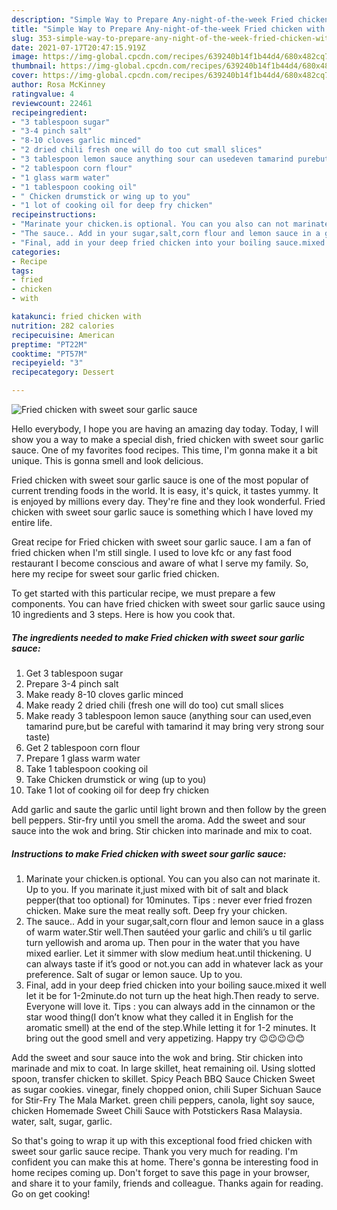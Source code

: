 ```yaml
---
description: "Simple Way to Prepare Any-night-of-the-week Fried chicken with sweet sour garlic sauce"
title: "Simple Way to Prepare Any-night-of-the-week Fried chicken with sweet sour garlic sauce"
slug: 353-simple-way-to-prepare-any-night-of-the-week-fried-chicken-with-sweet-sour-garlic-sauce
date: 2021-07-17T20:47:15.919Z
image: https://img-global.cpcdn.com/recipes/639240b14f1b44d4/680x482cq70/fried-chicken-with-sweet-sour-garlic-sauce-recipe-main-photo.jpg
thumbnail: https://img-global.cpcdn.com/recipes/639240b14f1b44d4/680x482cq70/fried-chicken-with-sweet-sour-garlic-sauce-recipe-main-photo.jpg
cover: https://img-global.cpcdn.com/recipes/639240b14f1b44d4/680x482cq70/fried-chicken-with-sweet-sour-garlic-sauce-recipe-main-photo.jpg
author: Rosa McKinney
ratingvalue: 4
reviewcount: 22461
recipeingredient:
- "3 tablespoon sugar"
- "3-4 pinch salt"
- "8-10 cloves garlic minced"
- "2 dried chili fresh one will do too cut small slices"
- "3 tablespoon lemon sauce anything sour can usedeven tamarind purebut be careful with tamarind it may bring very strong sour taste"
- "2 tablespoon corn flour"
- "1 glass warm water"
- "1 tablespoon cooking oil"
- " Chicken drumstick or wing up to you"
- "1 lot of cooking oil for deep fry chicken"
recipeinstructions:
- "Marinate your chicken.is optional. You can you also can not marinate it. Up to you. If you marinate it,just mixed with bit of salt and black pepper(that too optional) for 10minutes. Tips : never ever fried frozen chicken. Make sure the meat really soft. Deep fry your chicken."
- "The sauce.. Add in your sugar,salt,corn flour and lemon sauce in a glass of warm water.Stir well.Then sautéed your garlic and chili’s u til garlic turn yellowish and aroma up. Then pour in the water that you have mixed earlier. Let it simmer with slow medium heat.until thickening. U can always taste if it’s good or not.you can add in whatever lack as your preference. Salt of sugar or lemon sauce. Up to you."
- "Final, add in your deep fried chicken into your boiling sauce.mixed it well let it be for 1-2minute.do not turn up the heat high.Then ready to serve. Everyone will love it. Tips : you can always add in the cinnamon or the star wood thing(I don’t know what they called it in English for the aromatic smell) at the end of the step.While letting it for 1-2 minutes. It bring out the good smell and very appetizing. Happy try 😉😉😉😉😊"
categories:
- Recipe
tags:
- fried
- chicken
- with

katakunci: fried chicken with 
nutrition: 282 calories
recipecuisine: American
preptime: "PT22M"
cooktime: "PT57M"
recipeyield: "3"
recipecategory: Dessert

---
```



![Fried chicken with sweet sour garlic sauce](https://img-global.cpcdn.com/recipes/639240b14f1b44d4/680x482cq70/fried-chicken-with-sweet-sour-garlic-sauce-recipe-main-photo.jpg)

Hello everybody, I hope you are having an amazing day today. Today, I will show you a way to make a special dish, fried chicken with sweet sour garlic sauce. One of my favorites food recipes. This time, I'm gonna make it a bit unique. This is gonna smell and look delicious.

Fried chicken with sweet sour garlic sauce is one of the most popular of current trending foods in the world. It is easy, it's quick, it tastes yummy. It is enjoyed by millions every day. They're fine and they look wonderful. Fried chicken with sweet sour garlic sauce is something which I have loved my entire life.

Great recipe for Fried chicken with sweet sour garlic sauce. I am a fan of fried chicken when I&#39;m still single. I used to love kfc or any fast food restaurant I become conscious and aware of what I serve my family. So, here my recipe for sweet sour garlic fried chicken.


To get started with this particular recipe, we must prepare a few components. You can have fried chicken with sweet sour garlic sauce using 10 ingredients and 3 steps. Here is how you cook that.

<!--inarticleads1-->

##### The ingredients needed to make Fried chicken with sweet sour garlic sauce:

1. Get 3 tablespoon sugar
1. Prepare 3-4 pinch salt
1. Make ready 8-10 cloves garlic minced
1. Make ready 2 dried chili (fresh one will do too) cut small slices
1. Make ready 3 tablespoon lemon sauce (anything sour can used,even tamarind pure,but be careful with tamarind it may bring very strong sour taste)
1. Get 2 tablespoon corn flour
1. Prepare 1 glass warm water
1. Take 1 tablespoon cooking oil
1. Take  Chicken drumstick or wing (up to you)
1. Take 1 lot of cooking oil for deep fry chicken


Add garlic and saute the garlic until light brown and then follow by the green bell peppers. Stir-fry until you smell the aroma. Add the sweet and sour sauce into the wok and bring. Stir chicken into marinade and mix to coat. 

<!--inarticleads2-->

##### Instructions to make Fried chicken with sweet sour garlic sauce:

1. Marinate your chicken.is optional. You can you also can not marinate it. Up to you. If you marinate it,just mixed with bit of salt and black pepper(that too optional) for 10minutes. Tips : never ever fried frozen chicken. Make sure the meat really soft. Deep fry your chicken.
1. The sauce.. Add in your sugar,salt,corn flour and lemon sauce in a glass of warm water.Stir well.Then sautéed your garlic and chili’s u til garlic turn yellowish and aroma up. Then pour in the water that you have mixed earlier. Let it simmer with slow medium heat.until thickening. U can always taste if it’s good or not.you can add in whatever lack as your preference. Salt of sugar or lemon sauce. Up to you.
1. Final, add in your deep fried chicken into your boiling sauce.mixed it well let it be for 1-2minute.do not turn up the heat high.Then ready to serve. Everyone will love it. Tips : you can always add in the cinnamon or the star wood thing(I don’t know what they called it in English for the aromatic smell) at the end of the step.While letting it for 1-2 minutes. It bring out the good smell and very appetizing. Happy try 😉😉😉😉😊


Add the sweet and sour sauce into the wok and bring. Stir chicken into marinade and mix to coat. In large skillet, heat remaining oil. Using slotted spoon, transfer chicken to skillet. Spicy Peach BBQ Sauce Chicken Sweet as sugar cookies. vinegar, finely chopped onion, chili Super Sichuan Sauce for Stir-Fry The Mala Market. green chili peppers, canola, light soy sauce, chicken Homemade Sweet Chili Sauce with Potstickers Rasa Malaysia. water, salt, sugar, garlic. 

So that's going to wrap it up with this exceptional food fried chicken with sweet sour garlic sauce recipe. Thank you very much for reading. I'm confident you can make this at home. There's gonna be interesting food in home recipes coming up. Don't forget to save this page in your browser, and share it to your family, friends and colleague. Thanks again for reading. Go on get cooking!
